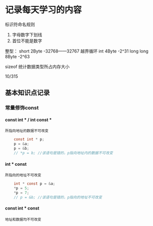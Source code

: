 # 记录每天学习的内容

标识符命名规则
1. 字母数字下划线
2. 首位不能是数字

整型：
short     2Byte   -32768——32767 越界循环
int       4Byte   -2^31
long long 8Byte   -2^63

sizeof 统计数据类型所占内存大小

10/315

## 基本知识点记录
### 常量修饰const
#### const int * / int const *
    所指向地址的数据不可改变
``` C
    const int * p;
    p = &a;
    p = &b;
    // *p = b; //该语句是错的，p指向地址内的数据不可改变 
```
#### int * const
    所指向的地址不可改变
``` C
    int * const p = &a;
    *p = 5;
    *p = 7;
    // p = &b; //该语句是错的，p指向的地址不可改变 
```
#### const int * const
    地址和数据均不可改变
